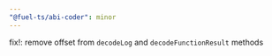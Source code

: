 ```yaml
---
"@fuel-ts/abi-coder": minor
---
```


fix!: remove offset from `decodeLog` and `decodeFunctionResult` methods
